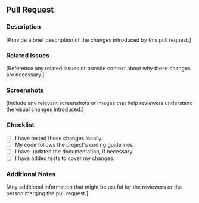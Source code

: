 ## Pull Request

### Description

[Provide a brief description of the changes introduced by this pull request.]

### Related Issues

[Reference any related issues or provide context about why these changes are necessary.]

### Screenshots

[Include any relevant screenshots or images that help reviewers understand the visual changes introduced.]

### Checklist

- [ ] I have tested these changes locally.
- [ ] My code follows the project's coding guidelines.
- [ ] I have updated the documentation, if necessary.
- [ ] I have added tests to cover my changes.

### Additional Notes

[Any additional information that might be useful for the reviewers or the person merging the pull request.]
